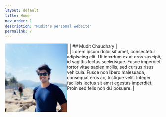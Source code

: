 ```yaml
---
layout: default
title: Home
nav_order: 1
description: "Mudit's personal website"
permalink: /
---
```

| <img src="./me.jpg" alt="Me" width="200" align="left"/> | ## Mudit Chaudhary |  
| | Lorem ipsum dolor sit amet, consectetur adipiscing elit. Ut interdum ex at eros suscipit, id sagittis lectus scelerisque. Fusce imperdiet tortor vitae sapien mollis, sed cursus risus vehicula. Fusce non libero malesuada, consequat eros ac, tristique velit. Integer facilisis lectus sit amet egestas imperdiet. Proin sed felis non dui posuere. |